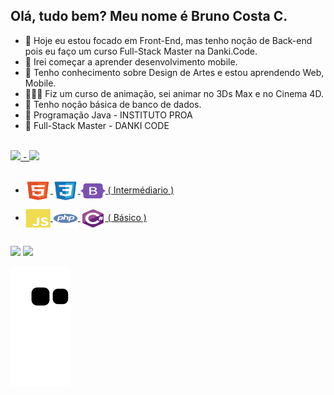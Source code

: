 ## Olá, tudo bem? Meu nome é Bruno Costa C.               

<!--Mini introdução-->
- 🍃 Hoje eu estou focado em Front-End, mas tenho noção de Back-end pois eu faço um curso Full-Stack  Master na Danki.Code.
- 🧐 Irei começar a aprender desenvolvimento mobile.
- 🎨 Tenho conhecimento sobre Design de Artes e estou aprendendo Web, Mobile.
- 🚶🏽‍♂️ Fiz um curso de animação, sei animar no 3Ds Max e no Cinema 4D.
- 🎲 Tenho noção básica de banco de dados.
- 🌱 Programação Java - INSTITUTO PROA
- 🌱 Full-Stack Master - DANKI CODE
 
<br />

<!--Tables do Github-->

<div>
  <a href="https://github.com/ihyperbr">
  <img height="225em" = src = "https://github-readme-stats.vercel.app/api/top-langs/?username=ihyperbr&theme=dark"/> -  
  <img height="180em" = src="https://github-readme-stats.vercel.app/api?username=ihyperbr&show_icons=true&theme=dark&include_all_commits=true&count_private=true"/>
</div>
 
<br />
 
<!--Habilidades-->
 
  - <img align="center" alt="HTML5" height="30" width="40" src="https://github.com/devicons/devicon/blob/master/icons/html5/html5-original.svg"> <img align="center" alt="CSS3"      height="30" width="40" src="https://github.com/devicons/devicon/blob/master/icons/css3/css3-original.svg"> <img align="center" alt="Bootstrap" height="30" width="40"            src="https://github.com/devicons/devicon/blob/master/icons/bootstrap/bootstrap-plain.svg"> ( Intermédiario )
 
 - <img align="center" alt="Js" height="30" width="40" src="https://github.com/devicons/devicon/blob/master/icons/javascript/javascript-plain.svg"> <img align="center" alt="PHP"    height="30" width="40" src="https://github.com/devicons/devicon/blob/master/icons/php/php-plain.svg"> <img align="center" alt="Csharp" height="30"  width="40" src="https://github.com/devicons/devicon/blob/master/icons/csharp/csharp-original.svg"> ( Básico )
 
##
 
<!--Redes Sociais e animação-->
 
<div> 
  <a href="https://www.instagram.com/bruno.costa.c/" target="_blank"><img src="https://img.shields.io/badge/-Instagram-%23E4405F?style=for-the-badge&logo=instagram&logoColor=white" target="_blank"></a>
  <a href="https://www.linkedin.com/in/bruno-costa-a643621b2/" target="_blank"><img src="https://img.shields.io/badge/-LinkedIn-%230077B5?style=for-the-badge&logo=linkedin&logoColor=white" target="_blank"></a> 
 
   ![Snake animation](https://github.com/ihyperbr/ihyperbr/blob/output/github-contribution-grid-snake.svg)
 
 </div>
